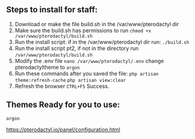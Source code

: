 
## Steps to install for staff:
1. Download or make the file build.sh in the /var/www/pterodactyl dir
2. Make sure the build.sh has permissions to run `chmod +x /var/www/pterodactyl/build.sh`
3. Run the install script: if in the /var/www/pterodactyl dir run: `./build.sh`
4. Run the install script pt2, if not in the directory run `/var/www/pterodactyl/build.sh`
5. Modify the .env file `nano /var/www/pterodactyl/.env` change pterodactyltheme to `argon`
6. Run these commands after you saved the file: `php artisan theme:refresh-cache` `php artisan view:clear`
7. Refresh the browser `CTRL+F5` Success.

## Themes Ready for you to use:
`argon`

https://pterodactyl.io/panel/configuration.html
